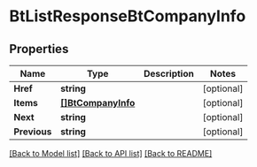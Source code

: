 # BtListResponseBtCompanyInfo

## Properties

Name | Type | Description | Notes
------------ | ------------- | ------------- | -------------
**Href** | **string** |  | [optional] 
**Items** | [**[]BtCompanyInfo**](BTCompanyInfo.md) |  | [optional] 
**Next** | **string** |  | [optional] 
**Previous** | **string** |  | [optional] 

[[Back to Model list]](../README.md#documentation-for-models) [[Back to API list]](../README.md#documentation-for-api-endpoints) [[Back to README]](../README.md)



